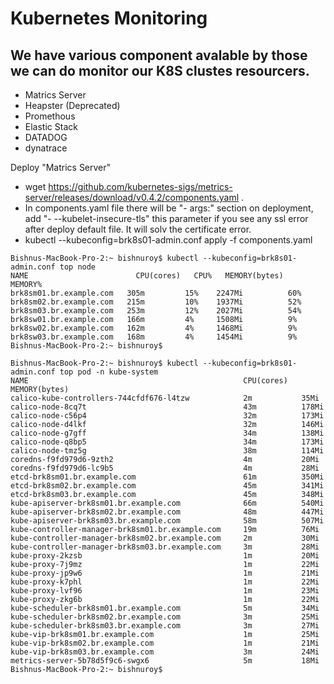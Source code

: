 # Kubernetes Monitoring

## We have various component avalable by those we can do monitor our K8S clustes resourcers.

- Matrics Server
- Heapster (Deprecated)
- Promethous
- Elastic Stack
- DATADOG
- dynatrace


Deploy "Matrics Server"
 - wget https://github.com/kubernetes-sigs/metrics-server/releases/download/v0.4.2/components.yaml .
 - In components.yaml file there will be "- args:" section on deployment, add "- --kubelet-insecure-tls" this parameter if you see any ssl error after deploy      default file. It will solv the certificate error.
 - kubectl --kubeconfig=brk8s01-admin.conf apply -f components.yaml
 ```
 Bishnus-MacBook-Pro-2:~ bishnuroy$ kubectl --kubeconfig=brk8s01-admin.conf top node
NAME                        CPU(cores)   CPU%   MEMORY(bytes)   MEMORY%   
brk8sm01.br.example.com   305m         15%    2247Mi          60%       
brk8sm02.br.example.com   215m         10%    1937Mi          52%       
brk8sm03.br.example.com   253m         12%    2027Mi          54%       
brk8sw01.br.example.com   166m         4%     1508Mi          9%        
brk8sw02.br.example.com   162m         4%     1468Mi          9%        
brk8sw03.br.example.com   168m         4%     1454Mi          9%        
Bishnus-MacBook-Pro-2:~ bishnuroy$
 ```
 ```
 Bishnus-MacBook-Pro-2:~ bishnuroy$ kubectl --kubeconfig=brk8s01-admin.conf top pod -n kube-system
NAME                                                CPU(cores)   MEMORY(bytes)   
calico-kube-controllers-744cfdf676-l4tzw            2m           35Mi            
calico-node-8cq7t                                   43m          178Mi           
calico-node-c56p4                                   32m          173Mi           
calico-node-d4lkf                                   32m          146Mi           
calico-node-g7gff                                   34m          138Mi           
calico-node-q8bp5                                   34m          173Mi           
calico-node-tmz5g                                   38m          114Mi           
coredns-f9fd979d6-9zth2                             4m           20Mi            
coredns-f9fd979d6-lc9b5                             4m           28Mi            
etcd-brk8sm01.br.example.com                        61m          350Mi           
etcd-brk8sm02.br.example.com                        45m          341Mi           
etcd-brk8sm03.br.example.com                        45m          348Mi           
kube-apiserver-brk8sm01.br.example.com              66m          540Mi           
kube-apiserver-brk8sm02.br.example.com              48m          447Mi           
kube-apiserver-brk8sm03.br.example.com              58m          507Mi           
kube-controller-manager-brk8sm01.br.example.com     19m          76Mi            
kube-controller-manager-brk8sm02.br.example.com     2m           30Mi            
kube-controller-manager-brk8sm03.br.example.com     3m           28Mi            
kube-proxy-2kzsb                                    1m           20Mi            
kube-proxy-7j9mz                                    1m           22Mi            
kube-proxy-jp9w6                                    1m           21Mi            
kube-proxy-k7phl                                    1m           22Mi            
kube-proxy-lvf96                                    1m           23Mi            
kube-proxy-zkg6b                                    1m           22Mi            
kube-scheduler-brk8sm01.br.example.com              5m           34Mi            
kube-scheduler-brk8sm02.br.example.com              3m           25Mi            
kube-scheduler-brk8sm03.br.example.com              3m           27Mi            
kube-vip-brk8sm01.br.example.com                    1m           25Mi            
kube-vip-brk8sm02.br.example.com                    1m           21Mi            
kube-vip-brk8sm03.br.example.com                    3m           24Mi            
metrics-server-5b78d5f9c6-swgx6                     5m           18Mi            
Bishnus-MacBook-Pro-2:~ bishnuroy$
 ```
